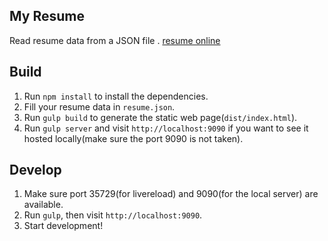 ## My Resume

Read resume data from a JSON file .
[resume online](https://yuzhongma.github.io/mlj-resume/)

## Build

1. Run `npm install` to install the dependencies.
2. Fill your resume data in `resume.json`.
3. Run `gulp build` to generate the static web page(`dist/index.html`).
4. Run `gulp server` and visit `http://localhost:9090` if you want to see it hosted locally(make sure the port 9090 is not taken).

## Develop

1. Make sure port 35729(for livereload) and 9090(for the local server) are available.
2. Run `gulp`, then visit `http://localhost:9090`.
3. Start development!

